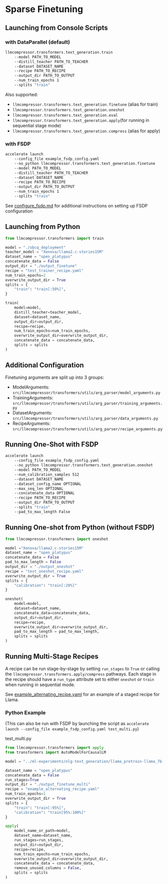# Sparse Finetuning

## Launching from Console Scripts

### with DataParallel (default)

```bash
llmcompressor.transformers.text_generation.train
    --model PATH_TO_MODEL
    --distill_teacher PATH_TO_TEACHER
    --dataset DATASET_NAME
    --recipe PATH_TO_RECIPE
    --output_dir PATH_TO_OUTPUT
    --num_train_epochs 1
    --splits "train"
```

Also supported:

* `llmcompressor.transformers.text_generation.finetune` (alias for train)
* `llmcompressor.transformers.text_generation.oneshot`
* `llmcompressor.transformers.text_generation.eval`
* `llmcompressor.transformers.text_generation.apply`(for running in sequential stage mode)
* `llmcompressor.transformers.text_generation.compress` (alias for apply)

### with FSDP

```bash
accelerate launch 
    --config_file example_fsdp_config.yaml 
    --no_python llmcompressor.transformers.text_generation.finetune
    --model PATH_TO_MODEL
    --distill_teacher PATH_TO_TEACHER
    --dataset DATASET_NAME
    --recipe PATH_TO_RECIPE
    --output_dir PATH_TO_OUTPUT
    --num_train_epochs 1
    --splits "train"
```

See [configure_fsdp.md](../../../../examples/finetuning/configure_fsdp.md) for additional instructions on setting up FSDP configuration

## Launching from Python

```python
from llmcompressor.transformers import train

model = "./obcq_deployment"
teacher_model = "Xenova/llama2.c-stories15M"
dataset_name = "open_platypus"
concatenate_data = False
output_dir = "./output_finetune"
recipe = "test_trainer_recipe.yaml"
num_train_epochs=2
overwrite_output_dir = True
splits = {
    "train": "train[:50%]",
}

train(
    model=model,
    distill_teacher=teacher_model,
    dataset=dataset_name,
    output_dir=output_dir,
    recipe=recipe,
    num_train_epochs=num_train_epochs,
    overwrite_output_dir=overwrite_output_dir,
    concatenate_data = concatenate_data,
    splits = splits
)
```

## Additional Configuration

Finetuning arguments are split up into 3 groups:

* ModelArguments: `src/llmcompressor/transformers/utils/arg_parser/model_arguments.py`
* TrainingArguments: `src/llmcompressor/transformers/utils/arg_parser/training_arguments.py`
* DatasetArguments: `src/llmcompressor/transformers/utils/arg_parser/data_arguments.py`
* RecipeArguments: `src/llmcompressor/transformers/utils/arg_parser/recipe_arguments.py`


## Running One-Shot with FSDP
```bash
accelerate launch 
    --config_file example_fsdp_config.yaml 
    --no_python llmcompressor.transformers.text_generation.oneshot
    --model PATH_TO_MODEL
    --num_calibration_samples 512
    --dataset DATASET_NAME
    --dataset_config_name OPTIONAL
    --max_seq_len OPTIONAL
    --concatenate_data OPTIONAL
    --recipe PATH_TO_RECIPE
    --output_dir PATH_TO_OUTPUT
    --splits "train"
    --pad_to_max_length False
```


## Running One-shot from Python (without FSDP)
```python
from llmcompressor.transformers import oneshot

model ="Xenova/llama2.c-stories15M"
dataset_name = "open_platypus"
concatenate_data = False
pad_to_max_length = False
output_dir = "./output_oneshot"
recipe = "test_oneshot_recipe.yaml"
overwrite_output_dir = True
splits = {
    "calibration": "train[:20%]"
}

oneshot(
    model=model,
    dataset=dataset_name,
    concatenate_data=concatenate_data,
    output_dir=output_dir,
    recipe=recipe,
    overwrite_output_dir=overwrite_output_dir,
    pad_to_max_length = pad_to_max_length,
    splits = splits
)
```

## Running Multi-Stage Recipes

A recipe can be run stage-by-stage by setting `run_stages` to `True` or calling the 
`llmcompressor.transformers.apply/compress` pathways. Each stage in the recipe should have 
a `run_type` attribute set to either `oneshot` or `train` when running in sequential 
mode.

See [example_alternating_recipe.yaml](../../../../examples/finetuning/example_alternating_recipe.yaml) for an example 
of a staged recipe for Llama. 

### Python Example
(This can also be run with FSDP by launching the script as `accelerate launch --config_file example_fsdp_config.yaml test_multi.py`)

test_multi.py
```python
from llmcompressor.transformers import apply
from transformers import AutoModelForCausalLM

model = "../ml-experiments/nlg-text_generation/llama_pretrain-llama_7b-base/dense/training"

dataset_name = "open_platypus"
concatenate_data = False
run_stages=True
output_dir = "./output_finetune_multi"
recipe = "example_alternating_recipe.yaml"
num_train_epochs=1
overwrite_output_dir = True
splits = {
    "train": "train[:95%]",
    "calibration": "train[95%:100%]"
}

apply(
    model_name_or_path=model,
    dataset_name=dataset_name,
    run_stages=run_stages,
    output_dir=output_dir,
    recipe=recipe,
    num_train_epochs=num_train_epochs,
    overwrite_output_dir=overwrite_output_dir,
    concatenate_data = concatenate_data,
    remove_unused_columns = False,
    splits = splits
)

```